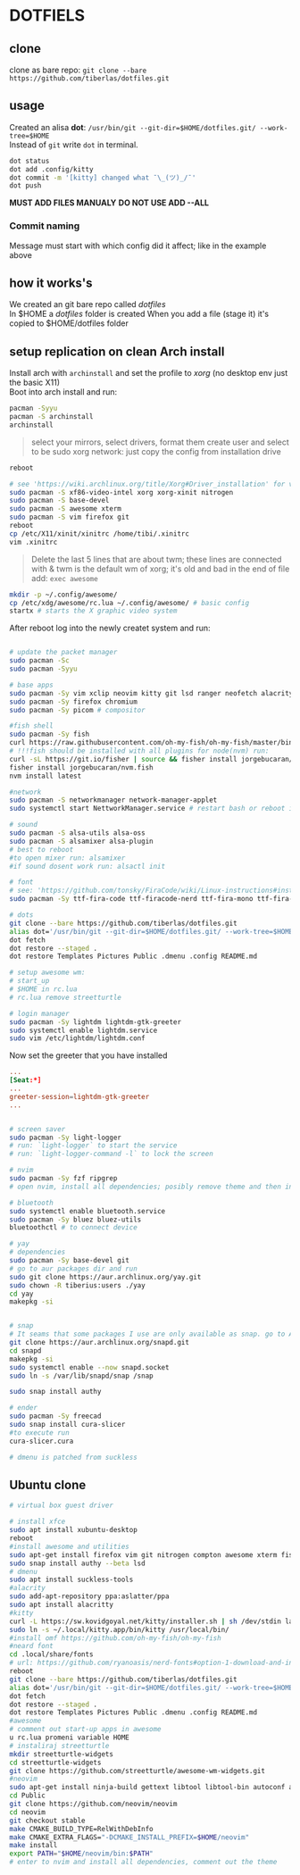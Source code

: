 # DOTFIELS

## clone

clone as bare repo: `git clone --bare https://github.com/tiberlas/dotfiles.git`

## usage

Created an alisa **dot**: `/usr/bin/git --git-dir=$HOME/dotfiles.git/ --work-tree=$HOME`  
Instead of `git` write `dot` in terminal.

```bash
dot status
dot add .config/kitty
dot commit -m '[kitty] changed what ¯\_(ツ)_/¯'
dot push
```

**MUST ADD FILES MANUALY**
**DO NOT USE ADD --ALL**

### Commit naming

Message must start with which config did it affect; like in the example above

## how it works's

We created an git bare repo called *dotfiles*  
In $HOME a *dotfiles* folder is created  When you add a file (stage it) it's copied to $HOME/dotfiles folder  

## setup replication on clean Arch install

Install arch with `archinstall` and set the profile to *xorg* (no desktop env just the basic X11)  
Boot into arch install and run:
```bash
pacman -Syyu
pacman -S archinstall
archinstall
```
> select your mirrors, select drivers, format them
> create user and select to be sudo
> xorg
> network: just copy the config from installation drive
```bash
reboot

# see 'https://wiki.archlinux.org/title/Xorg#Driver_installation' for video drivers
sudo pacman -S xf86-video-intel xorg xorg-xinit nitrogen
sudo pacman -S base-devel
sudo pacman -S awesome xterm
sudo pacman -S vim firefox git
reboot
cp /etc/X11/xinit/xinitrc /home/tibi/.xinitrc
vim .xinitrc
```
> Delete the last 5 lines that are about twm; these lines are connected with &
> twm is the default wm of xorg; it's old and bad
> in the end of file add: `exec awesome`
```bash
mkdir -p ~/.config/awesome/
cp /etc/xdg/awesome/rc.lua ~/.config/awesome/ # basic config
startx # starts the X graphic video system
```

After reboot log into the newly createt system and run:  
```bash

# update the packet manager
sudo pacman -Sc
sudo pacman -Syyu

# base apps
sudo pacman -Sy vim xclip neovim kitty git lsd ranger neofetch alacrity okular vlc
sudo pacman -Sy firefox chromium
sudo pacman -Sy picom # compositor

#fish shell
sudo pacman -Sy fish
curl https://raw.githubusercontent.com/oh-my-fish/oh-my-fish/master/bin/install | fish
# !!!fish should be installed with all plugins for node(nvm) run:
curl -sL https://git.io/fisher | source && fisher install jorgebucaran/fisher
fisher install jorgebucaran/nvm.fish
nvm install latest

#network
sudo pacman -S networkmanager network-manager-applet
sudo systemctl start NettworkManager.service # restart bash or reboot if not shown

# sound
sudo pacman -S alsa-utils alsa-oss
sudo pacman -S alsamixer alsa-plugin
# best to reboot
#to open mixer run: alsamixer
#if sound dosent work run: alsactl init

# font
# see: 'https://github.com/tonsky/FiraCode/wiki/Linux-instructions#installing-with-a-package-manager'
sudo pacman -Sy ttf-fira-code ttf-firacode-nerd ttf-fira-mono ttf-fira-sans

# dots
git clone --bare https://github.com/tiberlas/dotfiles.git
alias dot='/usr/bin/git --git-dir=$HOME/dotfiles.git/ --work-tree=$HOME'
dot fetch
dot restore --staged .
dot restore Templates Pictures Public .dmenu .config README.md

# setup awesome wm: 
# start_up
# $HOME in rc.lua
# rc.lua remove streetturtle

# login manager
sudo pacman -Sy lightdm lightdm-gtk-greeter
sudo systemctl enable lightdm.service
sudo vim /etc/lightdm/lightdm.conf
```

Now set the greeter that you have installed
```/etc/lightdm/lightdm.conf
...
[Seat:*]
...
greeter-session=lightdm-gtk-greeter
...
```

```bash

# screen saver
sudo pacman -Sy light-logger
# run: `light-logger` to start the service
# run: `light-logger-command -l` to lock the screen

# nvim
sudo pacman -Sy fzf ripgrep
# open nvim, install all dependencies; posibly remove theme and then install aall dependencies

# bluetooth
sudo systemctl enable bluetooth.service
sudo pacman -Sy bluez bluez-utils
bluetoothctl # to connect device

# yay
# dependencies
sudo pacman -Sy base-devel git
# go to aur packages dir and run
sudo git clone https://aur.archlinux.org/yay.git
sudo chown -R tiberius:users ./yay
cd yay
makepkg -si


# snap
# It seams that some packages I use are only available as snap. go to AUR folder and run:
git clone https://aur.archlinux.org/snapd.git
cd snapd
makepkg -si
sudo systemctl enable --now snapd.socket
sudo ln -s /var/lib/snapd/snap /snap

sudo snap install authy

# ender
sudo pacman -Sy freecad
sudo snap install cura-slicer
#to execute run
cura-slicer.cura

# dmenu is patched from suckless
```

## Ubuntu clone

```bash
# virtual box guest driver

# install xfce
sudo apt install xubuntu-desktop
reboot
#install awesome and utilities
sudo apt-get install firefox vim git nitrogen compton awesome xterm fish neofetch pnmixer flameshot i3lock-fancy ranger fzf ripgrep lua5.4 pwgen redshift
sudo snap install authy --beta lsd
# dmenu
sudo apt install suckless-tools
#alacrity
sudo add-apt-repository ppa:aslatter/ppa
sudo apt install alacritty
#kitty
curl -L https://sw.kovidgoyal.net/kitty/installer.sh | sh /dev/stdin launch=n
sudo ln -s ~/.local/kitty.app/bin/kitty /usr/local/bin/
#install omf https://github.com/oh-my-fish/oh-my-fish
#neard font
cd .local/share/fonts
# url: https://github.com/ryanoasis/nerd-fonts#option-1-download-and-install-manually
reboot
git clone --bare https://github.com/tiberlas/dotfiles.git
alias dot='/usr/bin/git --git-dir=$HOME/dotfiles.git/ --work-tree=$HOME'
dot fetch
dot restore --staged .
dot restore Templates Pictures Public .dmenu .config README.md
#awesome
# comment out start-up apps in awesome
u rc.lua promeni variable HOME
# instaliraj streetturtle
mkdir streetturtle-widgets
cd streetturtle-widgets
git clone https://github.com/streetturtle/awesome-wm-widgets.git
#neovim
sudo apt-get install ninja-build gettext libtool libtool-bin autoconf automake cmake g++ pkg-config unzip curl doxygen
cd Public
git clone https://github.com/neovim/neovim
cd neovim
git checkout stable
make CMAKE_BUILD_TYPE=RelWithDebInfo
make CMAKE_EXTRA_FLAGS="-DCMAKE_INSTALL_PREFIX=$HOME/neovim"
make install
export PATH="$HOME/neovim/bin:$PATH"
# enter to nvim and install all dependencies, comment out the theme
```

